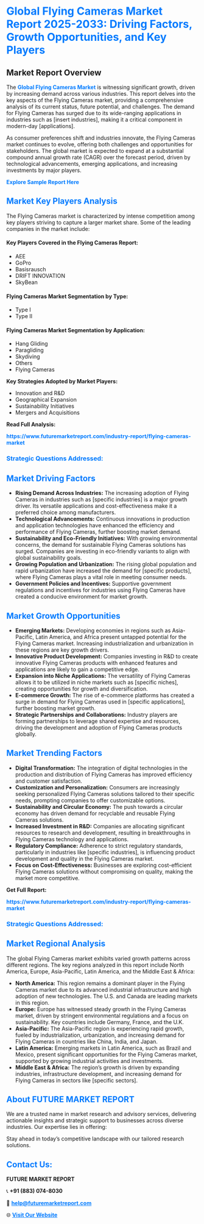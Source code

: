 <h1 style="color: #007BFF;">Global Flying Cameras Market Report 2025-2033: Driving Factors, Growth Opportunities, and Key Players</h1>

<section id="overview">
<h2>Market Report Overview</h2>
<p>The <a href="https://www.futuremarketreport.com/industry-report/flying-cameras-market" style="color: #007BFF; text-decoration: none;"><strong>Global Flying Cameras Market</strong></a> is witnessing significant growth, driven by increasing demand across various industries. This report delves into the key aspects of the Flying Cameras market, providing a comprehensive analysis of its current status, future potential, and challenges. The demand for Flying Cameras has surged due to its wide-ranging applications in industries such as [insert industries], making it a critical component in modern-day [applications].</p>
<p>As consumer preferences shift and industries innovate, the Flying Cameras market continues to evolve, offering both challenges and opportunities for stakeholders. The global market is expected to expand at a substantial compound annual growth rate (CAGR) over the forecast period, driven by technological advancements, emerging applications, and increasing investments by major players.</p>
</section>

<section id="overview">
<p><a href="https://www.futuremarketreport.com/request-sample/reportId=120422" style="color: #007BFF; text-decoration: none;"><strong>Explore Sample Report Here</strong></a></p>
</section>

<section id="key-players">
<h2 style="color: #007BFF;">Market Key Players Analysis</h2>
<p>The Flying Cameras market is characterized by intense competition among key players striving to capture a larger market share. Some of the leading companies in the market include:</p>
<h4>Key Players Covered in the Flying Cameras Report:</h4>
<ul><li>AEE</li><li>GoPro</li><li>Basisrausch</li><li>DRIFT INNOVATION</li><li>SkyBean</li></ul>
<h4>Flying Cameras Market Segmentation by Type:</h4>
<ul><li>Type I</li><li>Type II</li></ul>

<h4>Flying Cameras Market Segmentation by Application:</h4>
<ul><li>Hang Gliding</li><li>Paragliding</li><li>Skydiving</li><li>Others</li><li>Flying Cameras</li></ul>
<p><strong>Key Strategies Adopted by Market Players:</strong></p>
<ul>
<li>Innovation and R&D</li>
<li>Geographical Expansion</li>
<li>Sustainability Initiatives</li>
<li>Mergers and Acquisitions</li>
</ul>
</section>

<section>
<p><strong>Read Full Analysis: </strong></p><a href="https://www.futuremarketreport.com/industry-report/flying-cameras-market" style="color: #007BFF; text-decoration: none;"><strong>https://www.futuremarketreport.com/industry-report/flying-cameras-market</strong></a>
<h3 style="color: #007BFF;">Strategic Questions Addressed:</h3>
</section>

<section id="driving-factors">
<h2 style="color: #007BFF;">Market Driving Factors</h2>
<ul>
<li><strong>Rising Demand Across Industries:</strong> The increasing adoption of Flying Cameras in industries such as [specific industries] is a major growth driver. Its versatile applications and cost-effectiveness make it a preferred choice among manufacturers.</li>
<li><strong>Technological Advancements:</strong> Continuous innovations in production and application technologies have enhanced the efficiency and performance of Flying Cameras, further boosting market demand.</li>
<li><strong>Sustainability and Eco-Friendly Initiatives:</strong> With growing environmental concerns, the demand for sustainable Flying Cameras solutions has surged. Companies are investing in eco-friendly variants to align with global sustainability goals.</li>
<li><strong>Growing Population and Urbanization:</strong> The rising global population and rapid urbanization have increased the demand for [specific products], where Flying Cameras plays a vital role in meeting consumer needs.</li>
<li><strong>Government Policies and Incentives:</strong> Supportive government regulations and incentives for industries using Flying Cameras have created a conducive environment for market growth.</li>
</ul>
</section>

<section id="growth-opportunities">
<h2 style="color: #007BFF;">Market Growth Opportunities</h2>
<ul>
<li><strong>Emerging Markets:</strong> Developing economies in regions such as Asia-Pacific, Latin America, and Africa present untapped potential for the Flying Cameras market. Increasing industrialization and urbanization in these regions are key growth drivers.</li>
<li><strong>Innovative Product Development:</strong> Companies investing in R&D to create innovative Flying Cameras products with enhanced features and applications are likely to gain a competitive edge.</li>
<li><strong>Expansion into Niche Applications:</strong> The versatility of Flying Cameras allows it to be utilized in niche markets such as [specific niches], creating opportunities for growth and diversification.</li>
<li><strong>E-commerce Growth:</strong> The rise of e-commerce platforms has created a surge in demand for Flying Cameras used in [specific applications], further boosting market growth.</li>
<li><strong>Strategic Partnerships and Collaborations:</strong> Industry players are forming partnerships to leverage shared expertise and resources, driving the development and adoption of Flying Cameras products globally.</li>
</ul>
</section>

<section id="trending-factors">
<h2 style="color: #007BFF;">Market Trending Factors</h2>
<ul>
<li><strong>Digital Transformation:</strong> The integration of digital technologies in the production and distribution of Flying Cameras has improved efficiency and customer satisfaction.</li>
<li><strong>Customization and Personalization:</strong> Consumers are increasingly seeking personalized Flying Cameras solutions tailored to their specific needs, prompting companies to offer customizable options.</li>
<li><strong>Sustainability and Circular Economy:</strong> The push towards a circular economy has driven demand for recyclable and reusable Flying Cameras solutions.</li>
<li><strong>Increased Investment in R&D:</strong> Companies are allocating significant resources to research and development, resulting in breakthroughs in Flying Cameras technology and applications.</li>
<li><strong>Regulatory Compliance:</strong> Adherence to strict regulatory standards, particularly in industries like [specific industries], is influencing product development and quality in the Flying Cameras market.</li>
<li><strong>Focus on Cost-Effectiveness:</strong> Businesses are exploring cost-efficient Flying Cameras solutions without compromising on quality, making the market more competitive.</li>
</ul>
</section>

<section>
<p><strong>Get Full Report: </strong></p><a href="https://www.futuremarketreport.com/industry-report/flying-cameras-market" style="color: #007BFF; text-decoration: none;"><strong>https://www.futuremarketreport.com/industry-report/flying-cameras-market</strong></a>
<h3 style="color: #007BFF;">Strategic Questions Addressed:</h3>
</section>


<section id="regional-analysis">
<h2 style="color: #007BFF;">Market Regional Analysis</h2>
<p>The global Flying Cameras market exhibits varied growth patterns across different regions. The key regions analyzed in this report include North America, Europe, Asia-Pacific, Latin America, and the Middle East & Africa:</p>
<ul>
<li><strong>North America:</strong> This region remains a dominant player in the Flying Cameras market due to its advanced industrial infrastructure and high adoption of new technologies. The U.S. and Canada are leading markets in this region.</li>
<li><strong>Europe:</strong> Europe has witnessed steady growth in the Flying Cameras market, driven by stringent environmental regulations and a focus on sustainability. Key countries include Germany, France, and the U.K.</li>
<li><strong>Asia-Pacific:</strong> The Asia-Pacific region is experiencing rapid growth, fueled by industrialization, urbanization, and increasing demand for Flying Cameras in countries like China, India, and Japan.</li>
<li><strong>Latin America:</strong> Emerging markets in Latin America, such as Brazil and Mexico, present significant opportunities for the Flying Cameras market, supported by growing industrial activities and investments.</li>
<li><strong>Middle East & Africa:</strong> The region’s growth is driven by expanding industries, infrastructure development, and increasing demand for Flying Cameras in sectors like [specific sectors].</li>
</ul>
</section>

<footer>
<h2 style="color: #007BFF;">About FUTURE MARKET REPORT</h2>
<p>We are a trusted name in market research and advisory services, delivering actionable insights and strategic support to businesses across diverse industries. Our expertise lies in offering:</p>

<p>Stay ahead in today’s competitive landscape with our tailored research solutions.</p>

<h2 style="color: #007BFF;">Contact Us:</h2>
<p><strong>FUTURE MARKET REPORT</strong></p>
<p>📞 <strong>+91 (883) 074-8030</strong></p>
<p>📧 <strong><a href="mailto:help@futuremarketreport.com" style="color: #007BFF;">help@futuremarketreport.com</a></strong></p>
<p>🌐 <strong><a href="https://www.futuremarketreport.com/" style="color: #007BFF;">Visit Our Website</a></strong></p>
</footer>